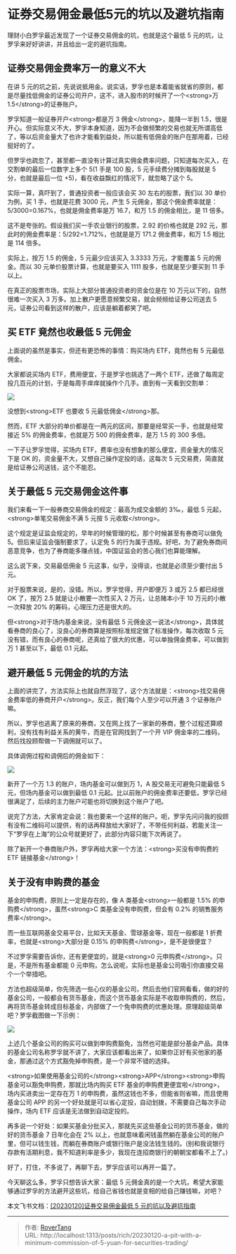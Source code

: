 # 证券交易佣金最低5元的坑以及避坑指南

理财小白罗孚最近发现了一个证券交易佣金的坑，也就是这个最低 5 元的坑，让罗孚来好好讲讲，并且给出一定的避坑指南。

## 证券交易佣金费率万一的意义不大

在讲 5 元的坑之前，先说说抵用金。说实话，罗孚也是本着能省就省的原则，都是尽量找低佣金的证券公司开户，这不，进入股市的时候开了一个&lt;strong&gt;万 1.5&lt;/strong&gt;的证券账户。

罗孚知道一般证券开户&lt;strong&gt;都是万 3 佣金&lt;/strong&gt;，能降一半到 1.5，很是开心。但实际意义不大，罗孚本身知道，因为不会做频繁的交易也就无所谓高低了，等以后资金量大了也许才能看到益处，所以能有低佣金的账户在那用着，已经挺好的了。

但罗孚也疏忽了，甚至都一直没有计算过真实佣金费率问题，只知道每次买入，在交割单的最后一位数字上多个 5(1 手是 100 股，5 元手续费分摊到每股就是 5 分，也就是最后一位 &#43;5)，看在收益飘红的情况下，就忽略了这个 5。

实际一算，真吓到了，普通投资者一般应该会买 30 左右的股票，我们以 30 单价为例，买 1 手，也就是花费 3000 元，产生 5 元佣金，那这个佣金费率就是：5/3000=0.167%，也就是佣金费率是万 16.7，和万 1.5 的佣金相比，是 11 倍多。

这不是夸张的。假设我们买一手农业银行的股票，2.92 的价格也就是 292 元，那此时的佣金费率是：5/292=1.712%，也就是是万 171.2 佣金费率，和万 1.5 相比是 114 倍多。

实际上，按万 1.5 的佣金，5 元最少应该买入 3.3333 万元，才能覆盖 5 元的佣金。而以 30 元单价股票计算，也就是要买入 1111 股多，也就是至少要买到 11 手以上。

在真正的股票市场，实际上大部分普通投资者的资金位是在 10 万元以下的，自然很难一次买入 3 万多。加上散户更愿意频繁交易，就会频频给证券公司送去 5 元，证券公司看到这样的散户，应该是躺着都笑了吧。

## 买 ETF 竟然也收最低 5 元佣金

上面说的虽然是事实，但还有更恐怖的事情：购买场内 ETF，竟然也有 5 元最低佣金。

大家都说买场内 ETF，费用便宜，于是罗孚也挑选了一两个 ETF，还做了每周定投几百元的计划，于是每周手痒痒就操作个几手。直到有一天看到交割单：

![](static/boxcnR1fw2OjTQadRZkttNBak9f.png)

没想到&lt;strong&gt;ETF 也要收 5 元最低佣金&lt;/strong&gt;那。

然而，ETF 大部分的单价都是在一两元的区间，那要是经常买一手，也就是经常接近 5% 的佣金费率，也就是万 500 的佣金费率，是万 1.5 的 300 多倍。

一下子让罗孚觉得，买场内 ETF，费率也没有想象的那么便宜，资金量大的情况下是 OK 的，资金量不大，又想自己操作定投的话，这每次 5 元交易费，简直就是给证券公司送钱，这个不能忍。

## 关于最低 5 元交易佣金这件事

我们来看一下一般券商交易佣金的规定：最高为成交金额的 3‰，最低 5 元起，&lt;strong&gt;单笔交易佣金不满 5 元按 5 元收取&lt;/strong&gt;。

这个规定是证监会规定的，早年的时候管理的松，那个时候甚至有券商可以做免 5。但后来证监会强制要求了，认定免 5 的行为属于违规。好吧，为了避免券商间恶意竞争，也为了券商能多赚点钱，中国证监会的苦心我们也算能理解。

这么说下来，交易最低佣金 5 元这事，似乎，没得谈，也就是必须至少要付出 5 元。

对于股票来说，是的，没错。所以，罗孚觉得，开户即便万 3 或万 2.5 都已经很 OK 了，按万 2.5 就是让小散要一次性买入 2 万元，让总赌本小于 10 万元的小散一次释放 20% 的筹码，心理压力还是很大的。

但&lt;strong&gt;对于场内基金来说，没有最低 5 元佣金这一说法&lt;/strong&gt;，具体就看券商的良心了，没良心的券商算是按照标准规定做了标准操作，每次收取 5 元没有错，而有良心的券商呢，还真给了很大的优惠，可以单独佣金费率，可以做到万 1 甚至以下，最低 0.1 元起。

## 避开最低 5 元佣金的坑的方法

上面的讲完了，方法实际上也就自然浮现了，这个方法就是：&lt;strong&gt;找交易佣金费率低的券商开户&lt;/strong&gt;。反正，我们每个人至少可以开通 3 个证券账户嘛。

所以，罗孚也逃离了原来的券商，又在网上找了一家新的券商，整个过程还算顺利，没有找有利益关系的黄牛，而是在官网找到了一个开 VIP 佣金率的二维码，然后找投顾帮做一下调佣就可以了。

具体调佣过程和调佣后的佣金如下：

![](static/boxcnOUQNIQvpjPevtU0PzIGwM4.png)

新开了一个万 1.3 的账户，场内基金可以做到万 1，A 股交易无可避免只能最低 5 元，但场内基金可以做到最低 0.1 元起。比以前账户的佣金费率还要低，罗孚已经很满足了，后续的主力账户可能也将切换到这个账户了吧。

说完了方法，大家肯定会说：我也要来一个这样的账户。呃，罗孚先问问我的投顾有没有二维码可以提供，有的话再释放给大家好了，不带任何利益，若能关注一下“罗孚在上海”的公众号就更好了，此部分内容只能下次再说了。

除了新开一个券商账户外，罗孚再给大家一个方法：&lt;strong&gt;买没有申购费的 ETF 链接基金&lt;/strong&gt;！

## 关于没有申购费的基金

基金的申购费，原则上一定是存在的，像 A 类基金&lt;strong&gt;一般都是 1.5% 的申购费&lt;/strong&gt;，虽然&lt;strong&gt;C 类基金没有申购费，但会有 0.2% 的销售服务费率&lt;/strong&gt;。

而一些互联网基金交易平台，比如天天基金、雪球基金等，现在一般都是 1 折费率，也就是&lt;strong&gt;大部分是 0.15% 的申购费&lt;/strong&gt;，是不是很便宜？

不过罗孚需要告诉你，还有更便宜的，就是&lt;strong&gt;0 元申购费&lt;/strong&gt;。只是，不是所有基金都能 0 元申购，怎么说呢，实际也是基金公司吸引你直接交易个一个举措吧。

方法也超级简单，你先筛选一些心仪的基金公司，然后去他们官网看看，做的好的基金公司，一般都会有货币基金，而这个货币基金实际是不收取申购费的，然后，再将货币基金转成目标基金，内部做了一个免申购费的优惠处理。原理超级简单吧？罗孚截图做一下示例：

![](static/boxcnvOPfDD6BBAv4mTgeg5F9jf.png)

上述几个基金公司的购买可以做到申购费豁免，当然也可能是部分基金产品。具体的基金公司名称罗孚就不讲了，大家应该都看出来了，如果你正好有买他家的基金，那通过这个方式豁免掉申购费，是一个非常不错的选择。

&lt;strong&gt;如果使用基金公司的&lt;/strong&gt;&lt;strong&gt;APP&lt;/strong&gt;&lt;strong&gt;申购基金可以豁免申购费，那就比场内购买 ETF 基金的申购费更便宜啦&lt;/strong&gt;，场内买进卖出一定存在万 1 的申购费，虽然这钱也不多，但能省则省嘛，而且使用基金公司 APP 的另一个好处就是可以省心定投，自动划拨，不需要自己每次手动操作，场内 ETF 应该是无法做到自动定投的。

再多说一个好处：如果买基金分批买入，那就先买这些基金公司的货币基金，做的好的货币基金 7 日年化会在 2% 以上，也就意味着闲钱虽然躺在基金公司的账户里，但可以钱生钱，而躺在券商账户或银行账户是没法钱生钱的。(别和我说银行存款有活期利息，我不知道利率是多少，我现在连招商银行的朝朝宝都看不上了。)

好了，打住，不多说了，再聊下去，罗孚应该可以再开一篇了。

今天聊这么多，罗孚只想告诉大家：最低 5 元佣金真的是一个大坑，希望大家能够通过罗孚的方法避开这些坑，给自己省钱也就是变相的给自己赚钱嘛，对吧？

本文飞书文档：[[20230120]证券交易佣金最低 5 元的坑以及避坑指南](https://rovertang.feishu.cn/docx/E7jHdFx0ToIiTHxFRzBcemnsnnb)


---

> 作者: [RoverTang](https://rovertang.com)  
> URL: http://localhost:1313/posts/rich/20230120-a-pit-with-a-minimum-commission-of-5-yuan-for-securities-trading/  

